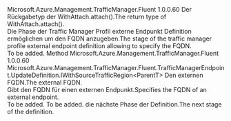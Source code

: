 <Type Name="IWithFqdn&lt;ParentT&gt;" FullName="Microsoft.Azure.Management.TrafficManager.Fluent.TrafficManagerEndpoint.UpdateDefinition.IWithFqdn&lt;ParentT&gt;">
  <TypeSignature Language="C#" Value="public interface IWithFqdn&lt;ParentT&gt;" />
  <TypeSignature Language="ILAsm" Value=".class public interface auto ansi abstract IWithFqdn`1&lt;ParentT&gt;" />
  <TypeSignature Language="DocId" Value="T:Microsoft.Azure.Management.TrafficManager.Fluent.TrafficManagerEndpoint.UpdateDefinition.IWithFqdn`1" />
  <TypeSignature Language="VB.NET" Value="Public Interface IWithFqdn(Of ParentT)" />
  <TypeSignature Language="F#" Value="type IWithFqdn&lt;'ParentT&gt; = interface" />
  <AssemblyInfo>
    <AssemblyName>Microsoft.Azure.Management.TrafficManager.Fluent</AssemblyName>
    <AssemblyVersion>1.0.0.60</AssemblyVersion>
  </AssemblyInfo>
  <TypeParameters>
    <TypeParameter Name="ParentT" />
  </TypeParameters>
  <Interfaces />
  <Docs>
    <typeparam name="ParentT"><span data-ttu-id="4e43d-101">Der Rückgabetyp der WithAttach.attach().</span><span class="sxs-lookup"><span data-stu-id="4e43d-101">The return type of  WithAttach.attach().</span></span></typeparam>
    <summary>
            <span data-ttu-id="4e43d-102">Die Phase der Traffic Manager Profil externe Endpunkt Definition ermöglichen um den FQDN anzugeben.</span><span class="sxs-lookup"><span data-stu-id="4e43d-102">The stage of the traffic manager profile external endpoint definition allowing to specify the FQDN.</span></span>
            </summary>
    <remarks>To be added.</remarks>
  </Docs>
  <Members>
    <Member MemberName="ToFqdn">
      <MemberSignature Language="C#" Value="public Microsoft.Azure.Management.TrafficManager.Fluent.TrafficManagerEndpoint.UpdateDefinition.IWithSourceTrafficRegion&lt;ParentT&gt; ToFqdn (string externalFqdn);" />
      <MemberSignature Language="ILAsm" Value=".method public hidebysig newslot virtual instance class Microsoft.Azure.Management.TrafficManager.Fluent.TrafficManagerEndpoint.UpdateDefinition.IWithSourceTrafficRegion`1&lt;!ParentT&gt; ToFqdn(string externalFqdn) cil managed" />
      <MemberSignature Language="DocId" Value="M:Microsoft.Azure.Management.TrafficManager.Fluent.TrafficManagerEndpoint.UpdateDefinition.IWithFqdn`1.ToFqdn(System.String)" />
      <MemberSignature Language="VB.NET" Value="Public Function ToFqdn (externalFqdn As String) As IWithSourceTrafficRegion(Of ParentT)" />
      <MemberSignature Language="F#" Value="abstract member ToFqdn : string -&gt; Microsoft.Azure.Management.TrafficManager.Fluent.TrafficManagerEndpoint.UpdateDefinition.IWithSourceTrafficRegion&lt;'ParentT&gt;" Usage="iWithFqdn.ToFqdn externalFqdn" />
      <MemberType>Method</MemberType>
      <AssemblyInfo>
        <AssemblyName>Microsoft.Azure.Management.TrafficManager.Fluent</AssemblyName>
        <AssemblyVersion>1.0.0.60</AssemblyVersion>
      </AssemblyInfo>
      <ReturnValue>
        <ReturnType>Microsoft.Azure.Management.TrafficManager.Fluent.TrafficManagerEndpoint.UpdateDefinition.IWithSourceTrafficRegion&lt;ParentT&gt;</ReturnType>
      </ReturnValue>
      <Parameters>
        <Parameter Name="externalFqdn" Type="System.String" />
      </Parameters>
      <Docs>
        <param name="externalFqdn"><span data-ttu-id="4e43d-103">Den externen FQDN.</span><span class="sxs-lookup"><span data-stu-id="4e43d-103">The external FQDN.</span></span></param>
        <summary>
            <span data-ttu-id="4e43d-104">Gibt den FQDN für einen externen Endpunkt.</span><span class="sxs-lookup"><span data-stu-id="4e43d-104">Specifies the FQDN of an external endpoint.</span></span>
            </summary>
        <returns>To be added.</returns>
        <remarks>To be added.</remarks>
        <return><span data-ttu-id="4e43d-105">die nächste Phase der Definition.</span><span class="sxs-lookup"><span data-stu-id="4e43d-105">The next stage of the definition.</span></span></return>
      </Docs>
    </Member>
  </Members>
</Type>